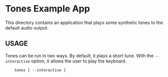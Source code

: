 # Tones Example App

This directory contains an application that plays some synthetic tones to the
default audio output.

## USAGE

Tones can be run in two ways. By default, it plays a short tune. With the
`--interactive` option, it allows the user to play the keyboard.
```
    tones [ --interactive ]
```
